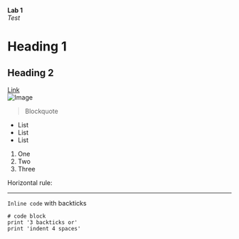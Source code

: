 **Lab 1**  
*Test*
# Heading 1  
## Heading 2  
[Link](http://a.com)  
![Image](http://url/a.png)  
> Blockquote  
* List
* List
* List
1. One  
2. Two  
3. Three
  
Horizontal rule:

---
`Inline code` with backticks

```
# code block
print '3 backticks or'
print 'indent 4 spaces'
```
